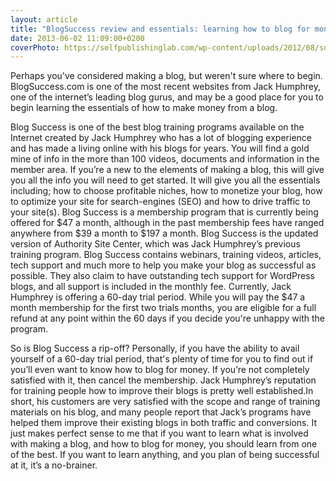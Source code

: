 ```yaml
---
layout: article
title: "BlogSuccess review and essentials: learning how to blog for money"
date: 2013-06-02 11:09:00+0200
coverPhoto: https://selfpublishinglab.com/wp-content/uploads/2012/08/successful-blogging-7-habits-of-highly-successful-bloggers.jpg
---
```


Perhaps you've considered making a blog, but weren't sure where to begin. BlogSuccess.com is one of the most recent websites from Jack Humphrey, one of the internet’s leading blog gurus, and may be a good place for you to begin learning the essentials of how to make money from a blog. 

Blog Success is one of the best blog training programs available on the Internet created by Jack Humphrey who has a lot of blogging experience and has made a living online with his blogs for years. You will find a gold mine of info in the more than 100 videos, documents and information in the member area. If you’re a new to the elements of making a blog, this will give you all the info you will need to get started. It will give you all the essentials including; how to choose profitable niches, how to monetize your blog, how to optimize your site for search-engines (SEO) and how to drive traffic to your site(s). Blog Success is a membership program that is currently being offered for $47 a month, although in the past membership fees have ranged anywhere from $39 a month to $197 a month. Blog Success is the updated version of Authority Site Center, which was Jack Humphrey’s previous training program. Blog Success contains webinars, training videos, articles, tech support and much more to help you make your blog as successful as possible. They also claim to have outstanding tech support for WordPress blogs, and all support is included in the monthly fee. Currently, Jack Humphrey is offering a 60-day trial period. While you will pay the $47 a month membership for the first two trials months, you are eligible for a full refund at any point within the 60 days if you decide you're unhappy with the program.

So is Blog Success a rip-off? Personally, if you have the ability to avail yourself of a 60-day trial period, that's plenty of time for you to find out if you’ll even want to know how to blog for money. If you’re not completely satisfied with it, then cancel the membership. Jack Humphrey’s reputation for training people how to improve their blogs is pretty well established.In short, his customers are very satisfied with the scope and range of training materials on his blog, and many people report that Jack’s programs have helped them improve their existing blogs in both traffic and conversions. It just makes perfect sense to me that if you want to learn what is involved with making a blog, and how to blog for money, you should learn from one of the best. If you want to learn anything, and you plan of being successful at it, it’s a no-brainer.
